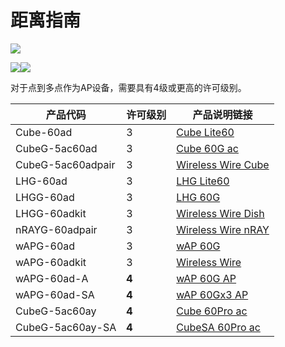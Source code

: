 # 距离指南

![](https://help.mikrotik.com/docs/download/attachments/39059503/chart1.png?version=1&modificationDate=1604493055673&api=v2)
  

![](https://help.mikrotik.com/docs/download/attachments/39059503/chart3.png?version=1&modificationDate=1604493055821&api=v2)![](https://help.mikrotik.com/docs/download/attachments/39059503/chart2.png?version=1&modificationDate=1604493055756&api=v2)

对于点到多点作为AP设备，需要具有4级或更高的许可级别。

| 产品代码          | 许可级别 | 产品说明链接                                                          |
| ----------------- | -------- | --------------------------------------------------------------------- |
| Cube-60ad         | 3        | [Cube Lite60](https://mikrotik.com/product/cube_lite60)               |
| CubeG-5ac60ad     | 3        | [Cube 60G ac](https://mikrotik.com/product/cube_60g_ac)               |
| CubeG-5ac60adpair | 3        | [Wireless Wire Cube](https://mikrotik.com/product/wireless_wire_cube) |
| LHG-60ad          | 3        | [LHG Lite60](https://mikrotik.com/product/lhg_lite60)                 |
| LHGG-60ad         | 3        | [LHG 60G](https://mikrotik.com/product/lhg_60g)                       |
| LHGG-60adkit      | 3        | [Wireless Wire Dish](https://mikrotik.com/product/wireless_wire_dish) |
| nRAYG-60adpair    | 3        | [Wireless Wire nRAY](https://mikrotik.com/product/wireless_wire_nray) |
| wAPG-60ad         | 3        | [wAP 60G](https://mikrotik.com/product/wap_60g)                       |
| wAPG-60adkit      | 3        | [Wireless Wire](https://mikrotik.com/product/wireless_wire)           |
| wAPG-60ad-A       | **4**    | [wAP 60G AP](https://mikrotik.com/product/wap_60g_ap)                 |
| wAPG-60ad-SA      | **4**    | [wAP 60Gx3 AP](https://mikrotik.com/product/wap_60gx3_ap)             |
| CubeG-5ac60ay     | **4**    | [Cube 60Pro ac](https://mikrotik.com/product/cube_60pro_ac)           |
| CubeG-5ac60ay-SA  | **4**    | [CubeSA 60Pro ac](https://mikrotik.com/product/cubesa_60pro_ac)       |